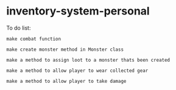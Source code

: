 # inventory-system-personal

To do list:
    
    make combat function
    
    make create monster method in Monster class
    
    make a method to assign loot to a monster thats been created
    
    make a method to allow player to wear collected gear

    make a method to allow player to take damage
    